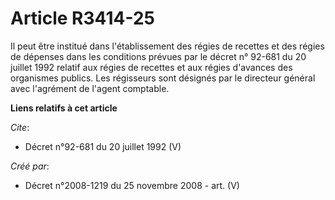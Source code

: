 # Article R3414-25

Il peut être institué dans l'établissement des régies de recettes et des régies de dépenses dans les conditions prévues par
le décret n° 92-681 du 20 juillet 1992 relatif aux régies de recettes et aux régies d'avances des organismes publics. Les
régisseurs sont désignés par le directeur général avec l'agrément de l'agent comptable.

**Liens relatifs à cet article**

_Cite_:

  - Décret n°92-681 du 20 juillet 1992 (V)

_Créé par_:

  - Décret n°2008-1219 du 25 novembre 2008 - art. (V)
